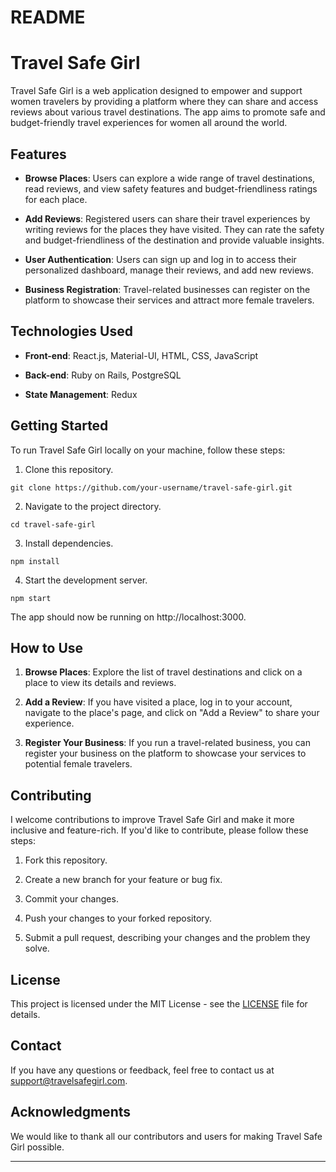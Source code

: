# README

# Travel Safe Girl

Travel Safe Girl is a web application designed to empower and support women travelers by providing a platform where they can share and access reviews about various travel destinations. The app aims to promote safe and budget-friendly travel experiences for women all around the world.

## Features

- **Browse Places**: Users can explore a wide range of travel destinations, read reviews, and view safety features and budget-friendliness ratings for each place.

- **Add Reviews**: Registered users can share their travel experiences by writing reviews for the places they have visited. They can rate the safety and budget-friendliness of the destination and provide valuable insights.

- **User Authentication**: Users can sign up and log in to access their personalized dashboard, manage their reviews, and add new reviews.

- **Business Registration**: Travel-related businesses can register on the platform to showcase their services and attract more female travelers.

## Technologies Used

- **Front-end**: React.js, Material-UI, HTML, CSS, JavaScript

- **Back-end**: Ruby on Rails, PostgreSQL

- **State Management**: Redux

## Getting Started

To run Travel Safe Girl locally on your machine, follow these steps:

1. Clone this repository.

```
git clone https://github.com/your-username/travel-safe-girl.git
```

2. Navigate to the project directory.

```
cd travel-safe-girl
```

3. Install dependencies.

```
npm install
```

4. Start the development server.

```
npm start
```

The app should now be running on http://localhost:3000.

## How to Use

1. **Browse Places**: Explore the list of travel destinations and click on a place to view its details and reviews.

2. **Add a Review**: If you have visited a place, log in to your account, navigate to the place's page, and click on "Add a Review" to share your experience.

3. **Register Your Business**: If you run a travel-related business, you can register your business on the platform to showcase your services to potential female travelers.

## Contributing

I welcome contributions to improve Travel Safe Girl and make it more inclusive and feature-rich. If you'd like to contribute, please follow these steps:

1. Fork this repository.

2. Create a new branch for your feature or bug fix.

3. Commit your changes.

4. Push your changes to your forked repository.

5. Submit a pull request, describing your changes and the problem they solve.

## License

This project is licensed under the MIT License - see the [LICENSE](LICENSE) file for details.

## Contact

If you have any questions or feedback, feel free to contact us at support@travelsafegirl.com.

## Acknowledgments

We would like to thank all our contributors and users for making Travel Safe Girl possible.

---
